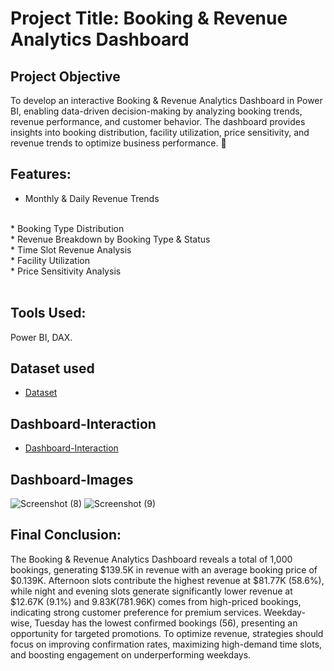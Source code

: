 # Project Title: Booking & Revenue Analytics Dashboard

## Project Objective
To develop an interactive Booking & Revenue Analytics Dashboard in Power BI, enabling data-driven decision-making by analyzing booking trends, revenue performance, and customer behavior. The dashboard provides insights into booking distribution, facility utilization, price sensitivity, and revenue trends to optimize business performance. 🚀

## Features:
* Monthly & Daily Revenue Trends
<br>
* Booking Type Distribution
<br>
* Revenue Breakdown by Booking Type & Status
<br>
* Time Slot Revenue Analysis
<br>
* Facility Utilization
<br>
* Price Sensitivity Analysis
<br>
<br>

## Tools Used:
Power BI, DAX.

## Dataset used
- <a href="https://github.com/Madhu-D025/Booking-Revenue-Analytics-Dashboard/blob/main/updated_data.xlsx">Dataset</a>
## Dashboard-Interaction
- <a href = "https://github.com/Madhu-D025/Booking-Revenue-Analytics-Dashboard/blob/main/Booking%20Analytics--Dashboard.pbix">Dashboard-Interaction</a>

## Dashboard-Images
![Screenshot (8)](https://github.com/user-attachments/assets/eb5b8fc4-a4c0-43f8-9e5b-c65ec5a2d86d)
![Screenshot (9)](https://github.com/user-attachments/assets/5540899d-e034-4363-8351-99b077627bc7)


## Final Conclusion:
The Booking & Revenue Analytics Dashboard reveals a total of 1,000 bookings, generating $139.5K in revenue with an average booking price of $0.139K. Afternoon slots contribute the highest revenue at $81.77K (58.6%), while night and evening slots generate significantly lower revenue at $12.67K (9.1%) and $9.83K (7%), respectively. The confirmed vs. pending ratio fluctuates around 50%, indicating room for improvement in booking confirmation processes. Facility utilization is highest for classes (0.27K bookings) and lowest for birthday parties (0.20K bookings). Price sensitivity analysis shows 58.8% of revenue ($81.96K) comes from high-priced bookings, indicating strong customer preference for premium services. Weekday-wise, Tuesday has the lowest confirmed bookings (56), presenting an opportunity for targeted promotions. To optimize revenue, strategies should focus on improving confirmation rates, maximizing high-demand time slots, and boosting engagement on underperforming weekdays.




